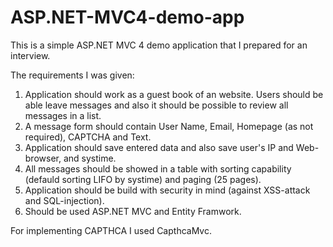 ASP.NET-MVC4-demo-app
=====================

This is a simple ASP.NET MVC 4 demo application that I prepared for an interview.

The requirements I was given:
1. Application should work as a guest book of an website. Users should be able leave messages and also it should be possible to review all messages in a list.&nbsp;
2. A message form should contain User Name, Email, Homepage (as not required), CAPTCHA and Text.
3. Application should save entered data and also save user's IP and Web-browser, and systime.
4. All messages should be showed in a table with sorting capability (defauld sorting LIFO by systime) and paging (25 pages).
5. Application should be build with security in mind (against XSS-attack and SQL-injection).
6. Should be used ASP.NET MVC and Entity Framwork.

For implementing CAPTHCA I used CapthcaMvc.



